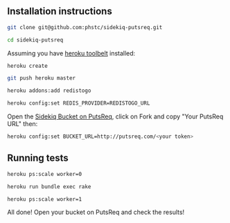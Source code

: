 ## Installation instructions

```sh
git clone git@github.com:phstc/sidekiq-putsreq.git

cd sidekiq-putsreq
```

Assuming you have [heroku toolbelt](https://toolbelt.heroku.com/) installed:

```sh
heroku create

git push heroku master

heroku addons:add redistogo

heroku config:set REDIS_PROVIDER=REDISTOGO_URL
```

Open the [Sidekiq Bucket on PutsReq](http://putsreq.com/qX0hnwmzqGWit0sgimUG/inspect), click on Fork and copy "Your PutsReq URL" then:

```sh
heroku config:set BUCKET_URL=http://putsreq.com/<your token>
```

## Running tests

```sh
heroku ps:scale worker=0

heroku run bundle exec rake

heroku ps:scale worker=1
```

All done! Open your bucket on PutsReq and check the results!